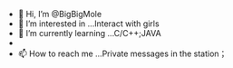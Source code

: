 - 👋 Hi, I’m @BigBigMole
- 👀 I’m interested in ...Interact with girls
- 🌱 I’m currently learning ...C/C++;JAVA
-
- 📫 How to reach me ...Private messages in the station；
